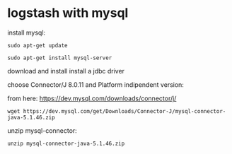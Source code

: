 # logstash with mysql

install mysql:
```
sudo apt-get update

sudo apt-get install mysql-server
```

download and install install a jdbc driver

choose Connector/J 8.0.11
and Platform indipendent version:

from here:
https://dev.mysql.com/downloads/connector/j/

```
wget https://dev.mysql.com/get/Downloads/Connector-J/mysql-connector-java-5.1.46.zip
```

unzip mysql-connector:
```
unzip mysql-connector-java-5.1.46.zip
```